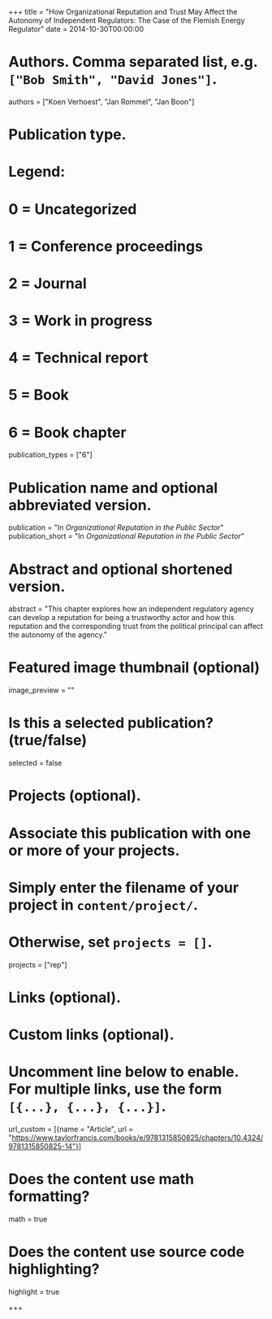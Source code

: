 +++
title = "How Organizational Reputation and Trust May Affect the Autonomy of Independent Regulators: The Case of the Flemish Energy Regulator"
date = 2014-10-30T00:00:00

# Authors. Comma separated list, e.g. `["Bob Smith", "David Jones"]`.
authors = ["Koen Verhoest", "Jan Rommel", "Jan Boon"]

# Publication type.
# Legend:
# 0 = Uncategorized
# 1 = Conference proceedings
# 2 = Journal
# 3 = Work in progress
# 4 = Technical report
# 5 = Book
# 6 = Book chapter
publication_types = ["6"]

# Publication name and optional abbreviated version.
publication = "In *Organizational Reputation in the Public Sector*"
publication_short = "In *Organizational Reputation in the Public Sector*"

# Abstract and optional shortened version.
abstract = "This chapter explores how an independent regulatory agency can develop a reputation for being a trustworthy actor and how this reputation and the corresponding trust from the political principal can affect the autonomy of the agency."

# Featured image thumbnail (optional)
image_preview = ""

# Is this a selected publication? (true/false)
selected = false

# Projects (optional).
#   Associate this publication with one or more of your projects.
#   Simply enter the filename of your project in `content/project/`.
#   Otherwise, set `projects = []`.
projects = ["rep"]

# Links (optional).


# Custom links (optional).
#   Uncomment line below to enable. For multiple links, use the form `[{...}, {...}, {...}]`.
url_custom = [{name = "Article", url = "https://www.taylorfrancis.com/books/e/9781315850825/chapters/10.4324/9781315850825-14"}]

# Does the content use math formatting?
math = true

# Does the content use source code highlighting?
highlight = true


+++